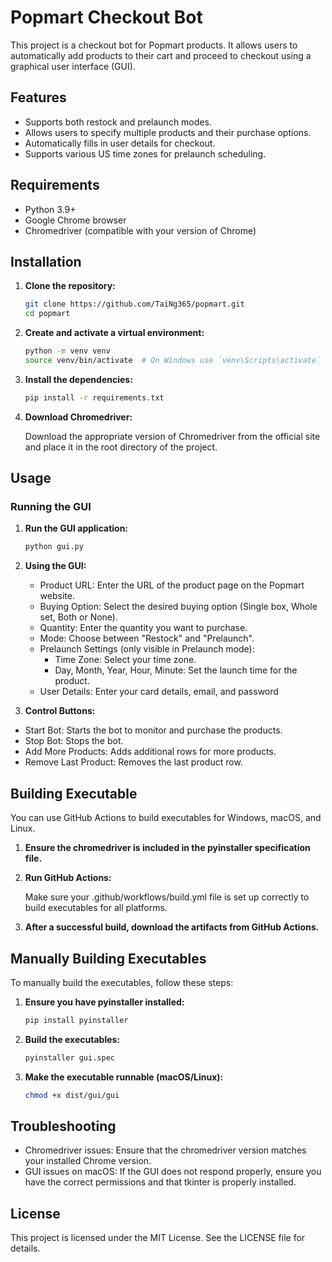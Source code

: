 
# Popmart Checkout Bot

This project is a checkout bot for Popmart products. It allows users to automatically add products to their cart and proceed to checkout using a graphical user interface (GUI).

## Features

- Supports both restock and prelaunch modes.
- Allows users to specify multiple products and their purchase options.
- Automatically fills in user details for checkout.
- Supports various US time zones for prelaunch scheduling.

## Requirements

- Python 3.9+
- Google Chrome browser
- Chromedriver (compatible with your version of Chrome)

## Installation

1. **Clone the repository:**

   ```bash
   git clone https://github.com/TaiNg365/popmart.git
   cd popmart

2. **Create and activate a virtual environment:**

   ```bash
   python -m venv venv
   source venv/bin/activate  # On Windows use `venv\Scripts\activate`

3. **Install the dependencies:**
   
   ```bash
   pip install -r requirements.txt

4. **Download Chromedriver:**

   Download the appropriate version of Chromedriver from the official site and place it in the root directory of the project.

## Usage

### Running the GUI

1. **Run the GUI application:**

   ```bash
   python gui.py

2. **Using the GUI:**

   - Product URL: Enter the URL of the product page on the Popmart website.
   - Buying Option: Select the desired buying option (Single box, Whole set, Both or None).
   - Quantity: Enter the quantity you want to purchase.
   - Mode: Choose between "Restock" and "Prelaunch".
   - Prelaunch Settings (only visible in Prelaunch mode):
      - Time Zone: Select your time zone.
      - Day, Month, Year, Hour, Minute: Set the launch time for the product.
   - User Details: Enter your card details, email, and password

3.  **Control Buttons:**

   - Start Bot: Starts the bot to monitor and purchase the products.
   - Stop Bot: Stops the bot.
   - Add More Products: Adds additional rows for more products.
   - Remove Last Product: Removes the last product row.

## Building Executable

You can use GitHub Actions to build executables for Windows, macOS, and Linux.

1. **Ensure the chromedriver is included in the pyinstaller specification file.**
2. **Run GitHub Actions:**

   Make sure your .github/workflows/build.yml file is set up correctly to build executables for all platforms.

3. **After a successful build, download the artifacts from GitHub Actions.**

## Manually Building Executables

To manually build the executables, follow these steps:

1. **Ensure you have pyinstaller installed:**

   ```bash
   pip install pyinstaller

2. **Build the executables:**

   ```bash
   pyinstaller gui.spec

3. **Make the executable runnable (macOS/Linux):**

   ```bash
   chmod +x dist/gui/gui


## Troubleshooting

- Chromedriver issues: Ensure that the chromedriver version matches your installed Chrome version.
- GUI issues on macOS: If the GUI does not respond properly, ensure you have the correct permissions and that tkinter is properly installed.

## License

This project is licensed under the MIT License. See the LICENSE file for details.
